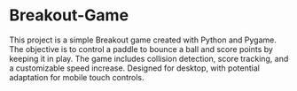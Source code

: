 # Breakout-Game
This project is a simple Breakout game created with Python and Pygame. The objective is to control a paddle to bounce a ball and score points by keeping it in play. The game includes collision detection, score tracking, and a customizable speed increase. Designed for desktop, with potential adaptation for mobile touch controls.
